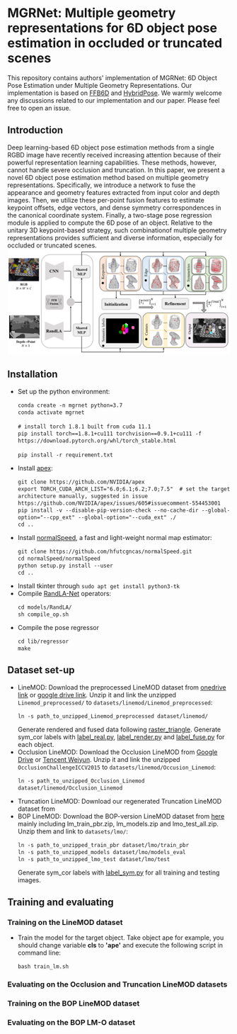 # MGRNet: Multiple geometry representations for 6D object pose estimation in occluded or truncated scenes
This repository contains authors' implementation of MGRNet: 6D Object Pose Estimation under Multiple Geometry Representations. Our implementation is based on [FFB6D](https://github.com/ethnhe/FFB6D) and [HybridPose](https://github.com/chensong1995/HybridPose). We warmly welcome any discussions related to our implementation and our paper. Please feel free to open an issue.
## Introduction
Deep learning-based 6D object pose estimation methods from a single RGBD image have recently received increasing attention because of their powerful representation learning capabilities. These methods, however, cannot handle severe occlusion and truncation. In this paper, we present a novel 6D object
pose estimation method based on multiple geometry representations. Specifically, we introduce a network to fuse the appearance and geometry features
extracted from input color and depth images. Then, we utilize these per-point fusion features to estimate keypoint offsets, edge vectors, and dense
symmetry correspondences in the canonical coordinate system. Finally, a two-stage pose regression module is applied to compute the 6D pose of an object. Relative to the unitary 3D keypoint-based strategy, such combinationof multiple geometry representations provides sufficient and diverse information, especially for occluded or truncated scenes.
![Pipeline](https://github.com/JiChun-Wang/MGRNet/blob/main/assert/pipeline.png)
## Installation
+ Set up the python environment:
    ```shell
    conda create -n mgrnet python=3.7
    conda activate mgrnet

    # install torch 1.8.1 built from cuda 11.1
    pip install torch==1.8.1+cu111 torchvision==0.9.1+cu111 -f https://download.pytorch.org/whl/torch_stable.html

    pip install -r requirement.txt
    ```
+ Install [apex](https://github.com/NVIDIA/apex):
    ```shell    
    git clone https://github.com/NVIDIA/apex
    export TORCH_CUDA_ARCH_LIST="6.0;6.1;6.2;7.0;7.5"  # set the target architecture manually, suggested in issue https://github.com/NVIDIA/apex/issues/605#issuecomment-554453001
    pip install -v --disable-pip-version-check --no-cache-dir --global-option="--cpp_ext" --global-option="--cuda_ext" ./
    cd ..
    ```
+ Install [normalSpeed](https://github.com/hfutcgncas/normalSpeed), a fast and light-weight normal map estimator:
    ```shell
    git clone https://github.com/hfutcgncas/normalSpeed.git
    cd normalSpeed/normalSpeed
    python setup.py install --user
    cd ..
    ```
+ Install tkinter through `sudo apt get install python3-tk `
+ Compile [RandLA-Net](https://github.com/qiqihaer/RandLA-Net-pytorch) operators:
    ```shell
    cd models/RandLA/
    sh compile_op.sh
    ```
+ Compile the pose regressor
    ```shell
    cd lib/regressor
    make
    ```
## Dataset set-up
+ LineMOD: Download the preprocessed LineMOD dataset from [onedrive link](https://hkustconnect-my.sharepoint.com/:u:/g/personal/yhebk_connect_ust_hk/ETW6iYHDbo1OsIbNJbyNBkABF7uJsuerB6c0pAiiIv6AHw?e=eXM1UE) or [google drive link](https://drive.google.com/drive/folders/19ivHpaKm9dOrr12fzC8IDFczWRPFxho7). Unzip it and link the unzipped `Linemod_preprocessed/` to `datasets/linemod/Linemod_preprocessed`:
    ```shell
    ln -s path_to_unzipped_Linemod_preprocessed dataset/linemod/
    ```
  Generate rendered and fused data following [raster_triangle](https://github.com/ethnhe/raster_triangle).
  Generate sym_cor labels with [label_real.py](), [label_render.py]() and [label_fuse.py]() for each object.
+ Occlusion LineMOD: Download the Occlusion LineMOD from [Google Drive](https://drive.google.com/file/d/1PItmDj7Go0OBnC1Lkvagz3RRB9qdJUIG/view?usp=sharing) or [Tencent Weiyun](https://share.weiyun.com/50i7KTb). Unzip it and link the unzipped `OcclusionChallengeICCV2015` to `datasets/linemod/Occusion_Linemod`:
    ```shell
    ln -s path_to_unzipped_Occlusion_Linemod dataset/linemod/Occlusion_Linemod
    ```
+ Truncation LineMOD: Download our regenerated Truncation LineMOD dataset from 
+ BOP LineMOD: Download the BOP-version LineMOD dataset from [here](https://bop.felk.cvut.cz/datasets/) mainly including lm_train_pbr.zip, lm_models.zip and lmo_test_all.zip. Unzip them and link to `datasets/lmo/`:
    ```shell
    ln -s path_to_unzipped_train_pbr dataset/lmo/train_pbr
    ln -s path_to_unzipped_models dataset/lmo/models_eval
    ln -s path_to_unzipped_lmo_test dataset/lmo/test
    ```
    Generate sym_cor labels with [label_sym.py]() for all training and testing images.
## Training and evaluating
### Training on the LineMOD dataset
+ Train the model for the target object. Take object ape for example, you should change variable **cls** to **\'ape\'** and execute the following script in command line:
    ```shell
    bash train_lm.sh
    ```
### Evaluating on the Occlusion and Truncation LineMOD datasets
### Training on the BOP LineMOD dataset
### Evaluating on the BOP LM-O dataset
